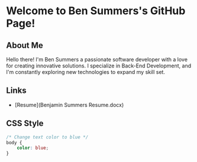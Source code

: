 # Welcome to Ben Summers's GitHub Page!

## About Me
Hello there! I'm Ben Summers a passionate software developer with a love for creating innovative solutions. I specialize in Back-End Development, and I'm constantly exploring new technologies to expand my skill set.

## Links
- [Resume](Benjamin Summers Resume.docx)

## CSS Style
```css
/* Change text color to blue */
body {
    color: blue;
}